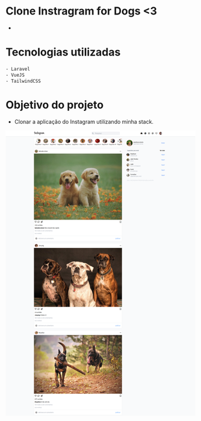 # Clone Instragram for Dogs <3
- 
# Tecnologias utilizadas

    - Laravel
    - VueJS
    - TailwindCSS 

# Objetivo do projeto
  - Clonar a aplicação do Instagram utilizando minha stack.

![Screenshot](foto.png)
